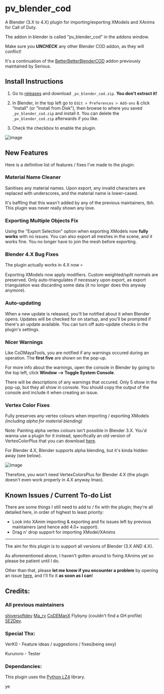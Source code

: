 # pv_blender_cod

A Blender (3.X to 4.X) plugin for importing/exporting XModels and XAnims for Call of Duty.

The addon in blender is called "pv_blender_cod" in the addons window.

Make sure you _**UNCHECK**_ any other Blender COD addon, as they will conflict!

It's a continuation of the [BetterBetterBlenderCOD](https://github.com/shiversoftdev/BetterBetterBlenderCOD) addon previously maintained by Serious.

## Install Instructions

1. Go to [releases](https://github.com/w4133d/pv_blender_cod/releases/latest/) and download `_pv_blender_cod.zip`. **You don't extract it!**

2. In Blender, in the top left go to `Edit > Preferences > Add-ons` & click "Install" (or "Install from Disk"), then browse to where you saved `_pv_blender_cod.zip` and install it.
You can delete the `_pv_blender_cod.zip` afterwards if you like.

3. Check the checkbox to enable the plugin.

![image](https://github.com/user-attachments/assets/a31e249c-231d-4374-8ec1-2e8a5d173849)


## New Features

Here is a definitive list of features / fixes I've made to the plugin:

### Material Name Cleaner
Sanitises any material names. Upon export, any invalid characters are replaced with underscores, and the material name is lower-cased.

It's baffling that this wasn't added by any of the previous maintainers, tbh. This plugin was never really shown any love.


### Exporting Multiple Objects Fix
Using the "Export Selection" option when exporting XModels now **fully works** with no issues. You can also export all meshes in the scene, and it works fine.
You no longer have to join the mesh before exporting.


### Blender 4.X Bug Fixes
The plugin actually works in 4.X now 💀

Exporting XModels now apply modifiers. Custom weighted/split normals are preserved.
Only auto-triangulates if necessary upon export, as export triangulation was discarding some data (it no longer does this anyway anymore).


### Auto-updating
When a new update is released, you'll be notified about it when Blender opens. Updates will be checked for on startup, and you'll be prompted if there's an update available.
You can turn off auto-update checks in the plugin's settings.


### Nicer Warnings
Like CoDMayaTools, you are notified if any warnings occured during an operation.
The **first five** are shown on the pop-up.

For more info about the warnings, open the console in Blender by going to the top left, click **Window --> Toggle System Console**.

There will be descriptions of any warnings that occured. Only 5 show in the pop-up, but they all show in console. 
You should copy the output of the console and include it when creating an issue.


### Vertex Color Fixes
Fully preserves any vertex colours when importing / exporting XModels _(including alpha for material blending)_

Note: Painting alpha vertex colours isn't possible in Blender 3.X. You'd wanna use a plugin for it instead, specifically an old version of VertexColorPlus that you can download [here](https://github.com/oRazeD/VertexColorsPlus/archive/6e4a9fb18e88449487fe1cd631e5c8ec2f7fbaa4.zip).

For Blender 4.X, Blender supports alpha blending, but it's kinda hidden away (see below).

![image](https://github.com/user-attachments/assets/a9be7b96-5df4-4027-ab8e-a52b3bb70fa9)

Therefore, you won't need VertexColorsPlus for Blender 4.X (the plugin doesn't even work properly in 4.X anyway lmao).


## Known Issues / Current To-do List

There are some things I still need to add to / fix with the plugin; they're all detailed here, in order of highest to least priority:

- Look into XAnim importing & exporting and fix issues left by previous maintainers (and hence add 4.0+ support).
- Drag n' drop support for importing XModel/XAnims

---

The aim for this plugin is to support all versions of Blender (3.X AND 4.X).

As aforementioned above, I haven't gotten around to fixing XAnims yet so please be patient until I do.

Other than that, please **let me know if you encounter a problem** by opening an issue [here](https://github.com/w4133d/pv_blender_cod/issues/new/choose), and I'll fix it **as soon as I can**!

## Credits:

### All previous maintainers
[shiversoftdev](https://github.com/shiversoftdev)
[Ma_rv](https://github.com/marv7000/)
[CoDEManX](https://github.com/CoDEmanX)
Flybyny (couldn't find a GH profile)
[SE2Dev](https://github.com/SE2Dev).

### Special Thx:

VerK0 - Feature ideas / suggestions / fixes(being sexy)

Kurunvro - Tester

### Dependancies:

This plugin uses the [Python LZ4](https://pypi.org/project/lz4/) library.

ye
